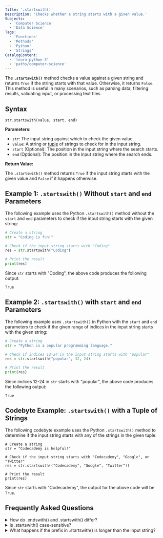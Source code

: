 ```yaml
---
Title: '.startswith()'
Description: 'Checks whether a string starts with a given value.'
Subjects:
  - 'Computer Science'
  - 'Data Science'
Tags:
  - 'Functions'
  - 'Methods'
  - 'Python'
  - 'Strings'
CatalogContent:
  - 'learn-python-3'
  - 'paths/computer-science'
---
```


The **`.startswith()`** method checks a value against a given string and returns `True` if the string starts with that value. Otherwise, it returns `False`. This method is useful in many scenarios, such as parsing data, filtering results, validating input, or processing text files.

## Syntax

```pseudo
str.startswith(value, start, end)
```

**Parameters:**

- `str`: The input string against which to check the given value.
- `value`: A string or [tuple](https://www.codecademy.com/resources/docs/python/tuples) of strings to check for in the input string.
- `start` (Optional): The position in the input string where the search starts.
- `end` (Optional): The position in the input string where the search ends.

**Return Value:**

The `.startswith()` method returns `True` if the input string starts with the given value and `False` if it happens otherwise.

## Example 1: `.startswith()` Without `start` and `end` Parameters

The following example uses the Python `.startswith()` method without the `start` and `end` parameters to check if the input string starts with the given string:

```py
# Create a string
str = "Coding is fun!"

# Check if the input string starts with "Coding"
res = str.startswith("Coding")

# Print the result
print(res)
```

Since `str` starts with "Coding", the above code produces the following output:

```shell
True
```

## Example 2: `.startswith()` with `start` and `end` Parameters

The following example uses `.startswith()` in Python with the `start` and `end` parameters to check if the given range of indices in the input string starts with the given string:

```py
# Create a string
str = "Python is a popular programming language."

# Check if indices 12-24 in the input string starts with "popular"
res = str.startswith("popular", 12, 24)

# Print the result
print(res)
```

Since indices 12-24 in `str` starts with "popular", the above code produces the following output:

```shell
True
```

## Codebyte Example: `.startswith()` with a Tuple of Strings

The following codebyte example uses the Python `.startswith()` method to determine if the input string starts with any of the strings in the given tuple:

```codebyte/python
# Create a string
str = "Codecademy is helpful!"

# Check if the input string starts with "Codecademy", "Google", or "Twitter"
res = str.startswith(("Codecademy", "Google", "Twitter"))

# Print the result
print(res)
```

Since `str` starts with "Codecademy", the output for the above code will be `True`.

## Frequently Asked Questions

<details>
  <summary>How do .endswith() and .startswith() differ?</summary>
  <p>.startswith() checks if a given string starts with a specific value, whereas .endswith() checks if a given string ends with a specific value.</p>
</details>

<details>
  <summary>Is .startswith() case-sensitive?</summary>
  <p>Yes, .startswith() is case-sensitive.</p>
</details>

<details>
  <summary>What happens if the prefix in .startswith() is longer than the input string?</summary>
  <p>If the prefix in .startswith() is longer than the input string, the method returns 'False'.</p>
</details>
